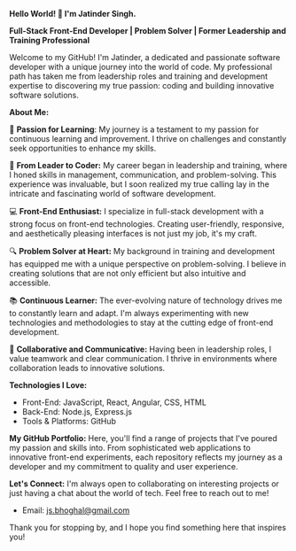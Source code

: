 **Hello World! 👋 I'm Jatinder Singh.**

**Full-Stack Front-End Developer | Problem Solver | Former Leadership and Training Professional**

Welcome to my GitHub! I'm Jatinder, a dedicated and passionate software developer with a unique journey into the world of code. 
My professional path has taken me from leadership roles and training and development expertise to discovering my true passion: coding and building innovative software solutions.

**About Me:**

🧠 **Passion for Learning**: My journey is a testament to my passion for continuous learning and improvement. I thrive on challenges and constantly seek opportunities to enhance my skills.

🌱 **From Leader to Coder:** My career began in leadership and training, where I honed skills in management, communication, and problem-solving. This experience was invaluable, but I soon realized my true calling lay in the intricate and fascinating world of software development.

💻 **Front-End Enthusiast:** I specialize in full-stack development with a strong focus on front-end technologies. Creating user-friendly, responsive, and aesthetically pleasing interfaces is not just my job, it's my craft.

🔍 **Problem Solver at Heart:** My background in training and development has equipped me with a unique perspective on problem-solving. I believe in creating solutions that are not only efficient but also intuitive and accessible.

📚 **Continuous Learner:** The ever-evolving nature of technology drives me to constantly learn and adapt. I'm always experimenting with new technologies and methodologies to stay at the cutting edge of front-end development.

🤝 **Collaborative and Communicative:** Having been in leadership roles, I value teamwork and clear communication. I thrive in environments where collaboration leads to innovative solutions.

**Technologies I Love:**
- Front-End: JavaScript, React, Angular, CSS, HTML
- Back-End: Node.js, Express.js
- Tools & Platforms: GitHub

**My GitHub Portfolio:**
Here, you'll find a range of projects that I've poured my passion and skills into. From sophisticated web applications to innovative front-end experiments, each repository reflects my journey as a developer and my commitment to quality and user experience.

**Let's Connect:**
I'm always open to collaborating on interesting projects or just having a chat about the world of tech. Feel free to reach out to me!

- Email: js.bhoghal@gmail.com

Thank you for stopping by, and I hope you find something here that inspires you!
